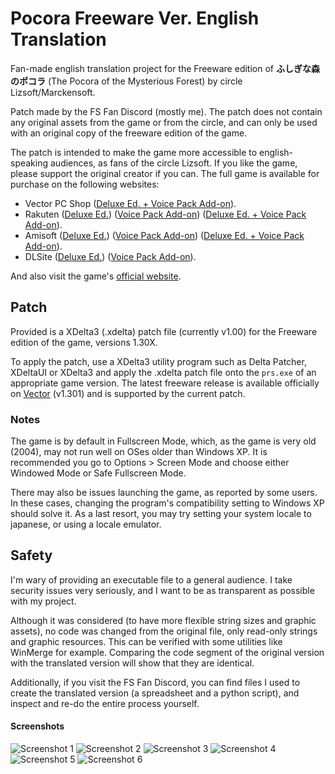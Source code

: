 # Pocora Freeware Ver. English Translation

Fan-made english translation project for the Freeware edition of **ふしぎな森のポコラ** (The Pocora of the Mysterious Forest) by circle Lizsoft/Marckensoft.

Patch made by the FS Fan Discord (mostly me). The patch does not contain any original assets from the game or from the circle, and can only be used with an original copy of the freeware edition of the game.

The patch is intended to make the game more accessible to english-speaking audiences, as fans of the circle Lizsoft. If you like the game, please support the original creator if you can. The full game is available for purchase on the following websites:

- Vector PC Shop ([Deluxe Ed. + Voice Pack Add-on](https://pcshop.vector.co.jp/service/servlet/Catalogue.Detail.Top?ITEM_NO=SR086402)).
- Rakuten ([Deluxe Ed.](https://books.rakuten.co.jp/rd/901300219/)) ([Voice Pack Add-on](https://books.rakuten.co.jp/rd/901300686/)) ([Deluxe Ed. + Voice Pack Add-on](https://books.rakuten.co.jp/rd/901300687/)).
- Amisoft ([Deluxe Ed.](http://dl.amisoft.net/detail?id=AMI00194)) ([Voice Pack Add-on](http://dl.amisoft.net/detail?id=AMI00651)) ([Deluxe Ed. + Voice Pack Add-on](http://dl.amisoft.net/detail?id=AMI00655)).
- DLSite ([Deluxe Ed.](https://www.dlsite.com/home/work/=/product_id/RJ014932.html)) ([Voice Pack Add-on](https://www.dlsite.com/home/work/=/product_id/RJ019322.html)).

And also visit the game's [official website](http://lizsoft.jp/pokora/prs_products.htm).

## Patch

Provided is a XDelta3 (.xdelta) patch file (currently v1.00) for the Freeware edition of the game, versions 1.30X.

To apply the patch, use a XDelta3 utility program such as Delta Patcher, XDeltaUI or XDelta3 and apply the .xdelta patch file onto the `prs.exe` of an appropriate game version. The latest freeware release is available officially on [Vector](https://www.vector.co.jp/soft/win95/game/se322821.html) (v1.301) and is supported by the current patch.

### Notes

The game is by default in Fullscreen Mode, which, as the game is very old (2004), may not run well on OSes older than Windows XP. It is recommended you go to Options > Screen Mode and choose either Windowed Mode or Safe Fullscreen Mode.

There may also be issues launching the game, as reported by some users. In these cases, changing the program's compatibility setting to Windows XP should solve it. As a last resort, you may try setting your system locale to japanese, or using a locale emulator.

## Safety

I'm wary of providing an executable file to a general audience. I take security issues very seriously, and I want to be as transparent as possible with my project.

Although it was considered (to have more flexible string sizes and graphic assets), no code was changed from the original file, only read-only strings and graphic resources. This can be verified with some utilities like WinMerge for example. Comparing the code segment of the original version with the translated version will show that they are identical.

Additionally, if you visit the FS Fan Discord, you can find files I used to create the translated version (a spreadsheet and a python script), and inspect and re-do the entire process yourself.

#### Screenshots

![Screenshot 1](https://i.imgur.com/0QhpJWG.png)
![Screenshot 2](https://i.imgur.com/KDRrjKL.png)
![Screenshot 3](https://i.imgur.com/0v5KU49.png)
![Screenshot 4](https://i.imgur.com/0GUYhG6.png)
![Screenshot 5](https://i.imgur.com/WhZEE25.png)
![Screenshot 6](https://i.imgur.com/FPEhGKv.png)
